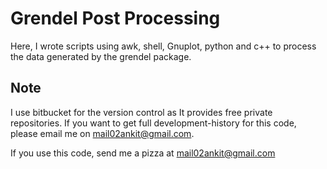 # Grendel Post Processing
Here, I wrote scripts using awk, shell, Gnuplot, python and c++ to process the data generated by the grendel package.

## Note
I use bitbucket for the version control as It provides free private repositories. If you want to get full development-history for this code, please email me on mail02ankit@gmail.com.

If you use this code, send me a pizza at mail02ankit@gmail.com
